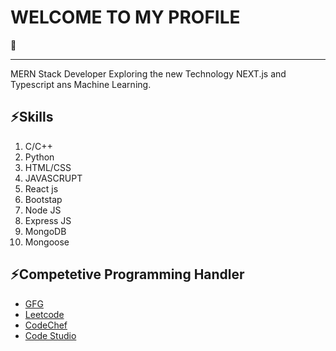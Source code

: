 ### <h1>WELCOME TO MY PROFILE </h1>👋
<hr/>

MERN Stack Developer Exploring the new Technology NEXT.js and Typescript ans Machine Learning.

<h2>⚡Skills </h2>
<ol>
  <li>C/C++</li>
  <li>Python</li>
   <li>HTML/CSS</li>
  <li>JAVASCRUPT</li>
  <li>React js</li>
  <li>Bootstap</li>
  <li>Node JS</li>
  <li>Express JS</li>
  <li>MongoDB</li>
  <li>Mongoose</li>
</ol>

<h2> ⚡Competetive Programming Handler</h2>
<ul>
<li> <a href="https://auth.geeksforgeeks.org/user/brskumar0102">GFG</a></li>
<li><a href="https://leetcode.com/brijesh_singh/">Leetcode</a></li>
<li><a href="https://www.codechef.com/users/brijesh_122004">CodeChef</a></li>
<li><a href="https://www.codingninjas.com/studio/profile/Brijesh_94ec">Code Studio</a></li>
  </ul>
<!--
**brijesh2004/brijesh2004** is a ✨ _special_ ✨ repository because its `README.md` (this file) appears on your GitHub profile.

Here are some ideas to get you started:

- 🔭 I’m currently working on ...
- 🌱 I’m currently learning ...
- 👯 I’m looking to collaborate on ...
- 🤔 I’m looking for help with ...
- 💬 Ask me about ...
- 📫 How to reach me: ...
- 😄 Pronouns: ...
- ⚡ Fun fact: ...
-->
